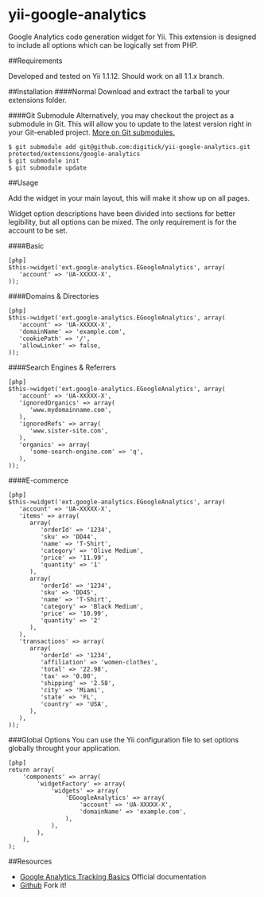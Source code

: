 yii-google-analytics
====================

Google Analytics code generation widget for Yii. This extension is designed to include all options which can be logically set from PHP.

##Requirements

Developed and tested on Yii 1.1.12. Should work on all 1.1.x branch.

##Installation
####Normal
Download and extract the tarball to your extensions folder.

####Git Submodule
Alternatively, you may checkout the project as a submodule in Git.
This will allow you to update to the latest version right in your Git-enabled project.
[More on Git submodules.](http://git-scm.com/book/en/Git-Tools-Submodules "More on Git submodules.")
~~~
$ git submodule add git@github.com:digitick/yii-google-analytics.git protected/extensions/google-analytics
$ git submodule init
$ git submodule update
~~~

##Usage

Add the widget in your main layout, this will make it show up on all pages.

Widget option descriptions have been divided into sections for better legibility, but all options can be mixed.
The only requirement is for the account to be set.


####Basic
~~~
[php]
$this->widget('ext.google-analytics.EGoogleAnalytics', array(
   'account' => 'UA-XXXXX-X',
));
~~~


####Domains & Directories
~~~
[php]
$this->widget('ext.google-analytics.EGoogleAnalytics', array(
   'account' => 'UA-XXXXX-X',
   'domainName' => 'example.com',
   'cookiePath' => '/',
   'allowLinker' => false,
));
~~~


####Search Engines & Referrers
~~~
[php]
$this->widget('ext.google-analytics.EGoogleAnalytics', array(
   'account' => 'UA-XXXXX-X',
   'ignoredOrganics' => array(
      'www.mydomainname.com',
   ),
   'ignoredRefs' => array(
      'www.sister-site.com',
   ),
   'organics' => array(
      'some-search-engine.com' => 'q',
   ),
));
~~~


####E-commerce
~~~
[php]
$this->widget('ext.google-analytics.EGoogleAnalytics', array(
   'account' => 'UA-XXXXX-X',
   'items' => array(
      array(
         'orderId' => '1234',
         'sku' => 'DD44',
         'name' => 'T-Shirt',
         'category' => 'Olive Medium',
         'price' => '11.99',
         'quantity' => '1'
      ),
      array(
         'orderId' => '1234',
         'sku' => 'DD45',
         'name' => 'T-Shirt',
         'category' => 'Black Medium',
         'price' => '10.99',
         'quantity' => '2'
      ),
   ),
   'transactions' => array(
      array(
         'orderId' => '1234',
         'affiliation' => 'women-clothes',
         'total' => '22.98',
         'tax' => '0.00',
         'shipping' => '2.58',
         'city' => 'Miami',
         'state' => 'FL',
         'country' => 'USA',
      ),
   ),
));
~~~

###Global Options
You can use the Yii configuration file to set options globally throught your application.
~~~
[php]
return array(
    'components' => array(
        'widgetFactory' => array(
            'widgets' => array(
                'EGoogleAnalytics' => array(
                    'account' => 'UA-XXXXX-X',
                    'domainName' => 'example.com',
                ),
            ),
        ),
    ),
);
~~~

##Resources

* [Google Analytics Tracking Basics](https://developers.google.com/analytics/devguides/collection/gajs "Google Analytics Tracking Basics") Official documentation
* [Github](https://github.com/digitick/yii-google-analytics) Fork it!












